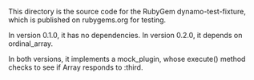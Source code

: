 This directory is the source code for the RubyGem dynamo-test-fixture, which is published on rubygems.org for testing.

In version 0.1.0, it has no dependencies.
In version 0.2.0, it depends on ordinal_array.

In both versions, it implements a mock_plugin, whose execute() method checks to see if Array responds to :third.
